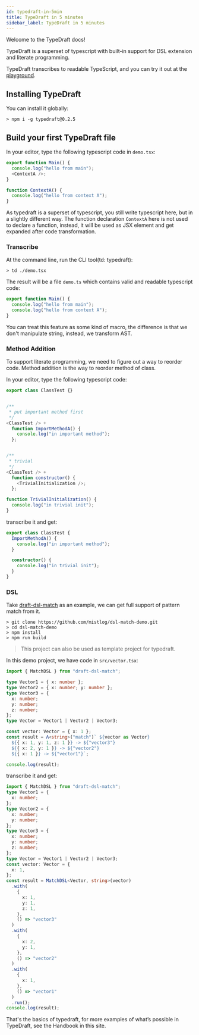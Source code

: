 ```yaml
---
id: typedraft-in-5min
title: TypeDraft in 5 minutes
sidebar_label: TypeDraft in 5 minutes
---
```


Welcome to the TypeDraft docs!

TypeDraft is a superset of typescript with built-in support for DSL extension and literate programming.

TypeDraft transcribes to readable TypeScript, and you can try it out at the [playground](https://mistlog.github.io/typedraft-playground/).

## Installing TypeDraft

You can install it globally:

```shell
> npm i -g typedraft@0.2.5
```

## Build your first TypeDraft file

In your editor, type the following typescript code in `demo.tsx`:

```typescript title="demo.tsx"
export function Main() {
  console.log("hello from main");
  <ContextA />;
}

function ContextA() {
  console.log("hello from context A");
}
```

As typedraft is a superset of typescript, you still write typescript here, but in a slightly different way. The function declaration `ContextA` here is not used to declare a function, instead, it will be used as JSX element and get expanded after code transformation.

### Transcribe

At the command line, run the CLI tool(td: typedraft):

```shell
> td ./demo.tsx
```

The result will be a file `demo.ts` which contains valid and readable typescript code:

```ts title="demo.ts"
export function Main() {
  console.log("hello from main");
  console.log("hello from context A");
}
```

You can treat this feature as some kind of macro, the difference is that we don't manipulate string, instead, we transform AST.

### Method Addition

To support literate programming, we need to figure out a way to reorder code. Method addition is the way to reorder method of class.

In your editor, type the following typescript code:

```ts title="demo.tsx"
export class ClassTest {}


/**
 * put important method first
 */
<ClassTest /> +
  function ImportMethodA() {
    console.log("in important method");
  };


/**
 * trivial
 */
<ClassTest /> +
  function constructor() {
    <TrivialInitialization />;
  };

function TrivialInitialization() {
  console.log("in trivial init");
}
```

transcribe it and get:

```ts title="demo.ts"
export class ClassTest {
  ImportMethodA() {
    console.log("in important method");
  }

  constructor() {
    console.log("in trivial init");
  }
}
```

### DSL

Take [draft-dsl-match](https://github.com/mistlog/draft-dsl-match/tree/develop) as an example, we can get full support of pattern match from it.

```shell
> git clone https://github.com/mistlog/dsl-match-demo.git
> cd dsl-match-demo
> npm install
> npm run build
```

> This project can also be used as template project for typedraft.

In this demo project, we have code in `src/vector.tsx`:

```ts title="src/vector.tsx"
import { MatchDSL } from "draft-dsl-match";

type Vector1 = { x: number };
type Vector2 = { x: number; y: number };
type Vector3 = {
  x: number;
  y: number;
  z: number;
};
type Vector = Vector1 | Vector2 | Vector3;

const vector: Vector = { x: 1 };
const result = Λ<string>("match")` ${vector as Vector} 
  ${{ x: 1, y: 1, z: 1 }} -> ${"vector3"}
  ${{ x: 2, y: 1 }} -> ${"vector2"}
  ${{ x: 1 }} -> ${"vector1"}`;

console.log(result);
```

transcribe it and get:

```ts title="src/vector.ts"
import { MatchDSL } from "draft-dsl-match";
type Vector1 = {
  x: number;
};
type Vector2 = {
  x: number;
  y: number;
};
type Vector3 = {
  x: number;
  y: number;
  z: number;
};
type Vector = Vector1 | Vector2 | Vector3;
const vector: Vector = {
  x: 1,
};
const result = MatchDSL<Vector, string>(vector)
  .with(
    {
      x: 1,
      y: 1,
      z: 1,
    },
    () => "vector3"
  )
  .with(
    {
      x: 2,
      y: 1,
    },
    () => "vector2"
  )
  .with(
    {
      x: 1,
    },
    () => "vector1"
  )
  .run();
console.log(result);
```

That's the basics of typedraft, for more examples of what’s possible in TypeDraft, see the Handbook in this site.
